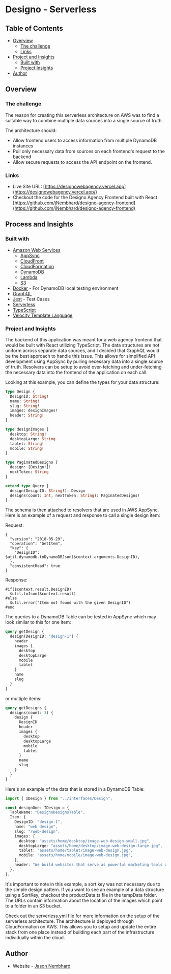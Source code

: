 # Designo - Serverless

## Table of Contents

- [Overview](#overview)
  - [The challenge](#the-challenge)
  - [Links](#links)
- [Project and Insights](#process-and-insights)
  - [Built with](#built-with)
  - [Project Insights](#project-insights)
- [Author](#author)

## Overview

### The challenge

The reason for creating this serverless architecture on AWS was to find a suitable way to combine multiple data sources into a single source of truth.

The architecture should:

- Allow frontend users to access information from multiple DynamoDB instances
- Pull only necessary data from sources on each frontend's request to the backend
- Allow secure requests to access the API endpoint on the frontend.

### Links

- Live Site URL: [https://designowebagency.vercel.app](https://designowebagency.vercel.app/)
- Checkout the code for the Designo Agency Frontend built with React [https://github.com/jNembhard/designo-agency-frontend](https://github.com/jNembhard/designo-agency-frontend)

## Process and Insights

### Built with

- [Amazon Web Services](https://aws.amazon.com)
  - [AppSync](https://docs.aws.amazon.com/)
  - [CloudFront](https://docs.aws.amazon.com/cloudfront/index.html)
  - [CloudFormation](https://docs.aws.amazon.com/cloudformation/index.html)
  - [DynamoDB](https://docs.aws.amazon.com/dynamodb/)
  - [Lambda](https://docs.aws.amazon.com/lambda/latest/dg/welcome.html)
  - [S3](https://docs.aws.amazon.com/s3/index.html)
- [Docker](https://www.docker.com/) - For DynamoDB local testing environment
- [GraphQL](https://graphql.org/)
- [Jest](https://jestjs.io/) - Test Cases
- [Serverless](https://www.serverless.com/framework/docs)
- [TypeScript](https://www.typescriptlang.org/)
- [Velocity Template Language](https://velocity.apache.org/engine/1.7/vtl-reference.html)

### Project and Insights

The backend of this application was meant for a web agency frontend that would be built with React utilizing TypeScript. The data structures are not uniform across separate data sources, and I decided that GraphQL would be the best approach to handle this issue. This allows for simplified API development using AppSync by pulling necessary data into a single source of truth. Resolvers can be setup to avoid over-fetching and under-fetching the necessary data into the frontend of the application on each call.

Looking at this example, you can define the types for your data structure:

```graphql
type Design {
  DesignID: String!
  name: String!
  slug: String!
  images: designImages!
  header: String!
}

type designImages {
  desktop: String!
  desktopLarge: String
  tablet: String!
  mobile: String!
}

type PaginatedDesigns {
  design: [Design!]!
  nextToken: String
}

extend type Query {
  design(DesignID: String!): Design
  designs(count: Int, nextToken: String): PaginatedDesigns!
}
```

The schema is then attached to resolvers that are used in AWS AppSync. Here is an example of a request and response to call a single design item:

Request:

```vtl
{
  "version": "2018-05-29",
  "operation": "GetItem",
  "key": {
    "DesignID":  $util.dynamodb.toDynamoDBJson($context.arguments.DesignID),
  },
  "consistentRead": true
}
```

Response:

```vtl
#if($context.result.DesignID)
  $util.toJson($context.result)
#else
  $util.error("Item not found with the given DesignID")
#end
```

The queries to a DynamoDB Table can be tested in AppSync which may look similar to this for one item:

```graphql
query getDesign {
  design(DesignID: "design-1") {
    header
    images {
      desktop
      desktopLarge
      mobile
      tablet
    }
    name
    slug
  }
}
```

or multiple items:

```graphql
query getDesigns {
  designs(count: 3) {
    design {
      DesignID
      header
      images {
        desktop
        desktopLarge
        mobile
        tablet
      }
      name
      slug
    }
  }
}
```

Here's an example of the data that is stored in a DynamoDB Table:

```typescript
import { IDesign } from "../interfaces/Design";

const designOne: IDesign = {
  TableName: "DesignoDesignsTable",
  Item: {
    DesignID: "design-1",
    name: "web design",
    slug: "/web-design",
    images: {
      desktop: "assets/home/desktop/image-web-design-small.jpg",
      desktopLarge: "assets/home/desktop/image-web-design-large.jpg",
      tablet: "assets/home/tablet/image-web-design.jpg",
      mobile: "assets/home/mobile/image-web-design.jpg",
    },
    header: "We build websites that serve as powerful marketing tools and bring memorable brand experiences.",
  },
};
```

It's important to note in this example, a sort key was not necessary due to the simple design pattern. If you want to see an example of a data structure using a SortKey, checkout the productData.ts file in the tempData folder. The URLs contain information about the location of the images which point to a folder in an S3 bucket.

Check out the serverless.yml file for more information on the setup of the serverless architecture. The architecture is deployed through CloudFormation on AWS. This allows you to setup and update the entire stack from one place instead of building each part of the infrastructure individually within the cloud.

## Author

- Website - [Jason Nembhard](https://www.jasonnembhard.com)
